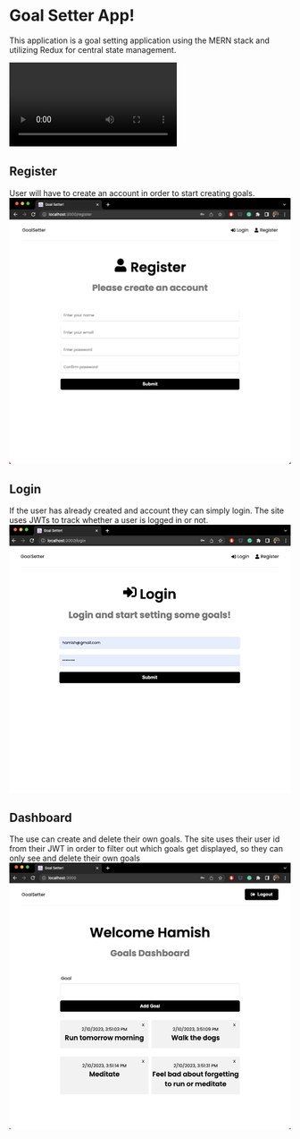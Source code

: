 # Goal Setter App! 

This application is a goal setting application using the MERN stack and utilizing Redux for central state management.

![Register Page](images/recording.mp4)

## Register
User will have to create an account in order to start creating goals.
![Register Page](images/register.png)

## Login
If the user has already created and account they can simply login. The site uses JWTs to track whether a user is logged in or not.
![Login Page](images/login.png)

## Dashboard
The use can create and delete their own goals. The site uses their user id from their JWT in order to filter out which goals get displayed, so they can only see and delete their own goals
![Goal Dashboard](images/dashboard.png)
